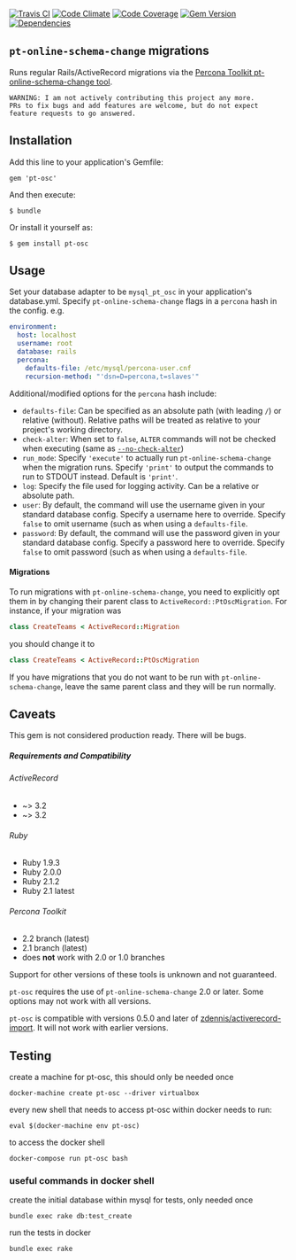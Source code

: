 [![Travis CI](https://img.shields.io/travis/steverice/pt-osc.svg)](https://travis-ci.org/steverice/pt-osc)
[![Code Climate](https://img.shields.io/codeclimate/github/steverice/pt-osc.svg)](https://codeclimate.com/github/steverice/pt-osc)
[![Code Coverage](https://img.shields.io/codeclimate/coverage/github/steverice/pt-osc.svg)](https://codeclimate.com/github/steverice/pt-osc)
[![Gem Version](https://img.shields.io/gem/v/pt-osc.svg)](http://badge.fury.io/rb/pt-osc)
[![Dependencies](https://img.shields.io/gemnasium/steverice/pt-osc.svg)](https://gemnasium.com/steverice/pt-osc)

## `pt-online-schema-change` migrations

Runs regular Rails/ActiveRecord migrations via the [Percona Toolkit pt-online-schema-change tool](http://www.percona.com/doc/percona-toolkit/2.1/pt-online-schema-change.html).

    WARNING: I am not actively contributing this project any more.
    PRs to fix bugs and add features are welcome, but do not expect feature requests to go answered.

## Installation

Add this line to your application's Gemfile:

    gem 'pt-osc'

And then execute:

    $ bundle

Or install it yourself as:

    $ gem install pt-osc

## Usage

Set your database adapter to be `mysql_pt_osc` in your application's database.yml.
Specify `pt-online-schema-change` flags in a `percona` hash in the config.
e.g.
```yaml
environment:
  host: localhost
  username: root
  database: rails
  percona:
    defaults-file: /etc/mysql/percona-user.cnf
    recursion-method: "'dsn=D=percona,t=slaves'"
```

Additional/modified options for the `percona` hash include:
  - `defaults-file`: Can be specified as an absolute path (with leading `/`) or relative (without). Relative paths will be treated as relative to your project's working directory.
  - `check-alter`: When set to `false`, `ALTER` commands will not be checked when executing (same as [`--no-check-alter`](http://www.percona.com/doc/percona-toolkit/2.1/pt-online-schema-change.html#cmdoption-pt-online-schema-change--%5Bno%5Dcheck-alter))
  - `run_mode`: Specify `'execute'` to actually run `pt-online-schema-change` when the migration runs. Specify `'print'` to output the commands to run to STDOUT instead. Default is `'print'`.
  - `log`: Specify the file used for logging activity. Can be a relative or absolute path.
  - `user`: By default, the command will use the username given in your standard database config. Specify a username here to override. Specify `false` to omit username (such as when using a `defaults-file`.
  - `password`: By default, the command will use the password given in your standard database config. Specify a password here to override. Specify `false` to omit password (such as when using a `defaults-file`.

#### Migrations

To run migrations with `pt-online-schema-change`, you need to explicitly opt them in by changing their parent class to `ActiveRecord::PtOscMigration`. For instance, if your migration was
```ruby
class CreateTeams < ActiveRecord::Migration
```
you should change it to
```ruby
class CreateTeams < ActiveRecord::PtOscMigration
```
If you have migrations that you do not want to be run with `pt-online-schema-change`, leave the same parent class and they will be run normally.

## Caveats

This gem is not considered production ready. There will be bugs.

##### Requirements and Compatibility

###### ActiveRecord
- ~> 3.2
- ~> 3.2


###### Ruby
- Ruby 1.9.3
- Ruby 2.0.0
- Ruby 2.1.2
- Ruby 2.1 latest

###### Percona Toolkit
- 2.2 branch (latest)
- 2.1 branch (latest)
- does **not** work with 2.0 or 1.0 branches

Support for other versions of these tools is unknown and not guaranteed.

`pt-osc` requires the use of `pt-online-schema-change` 2.0 or later. Some options may not work with all versions.

`pt-osc` is compatible with versions 0.5.0 and later of [zdennis/activerecord-import](https://github.com/zdennis/activerecord-import). It will not work with earlier versions.

## Testing

create a machine for pt-osc, this should only be needed once

```
docker-machine create pt-osc --driver virtualbox
```

every new shell that needs to access pt-osc within docker needs to run:

```
eval $(docker-machine env pt-osc)
```

to access the docker shell

```
docker-compose run pt-osc bash
```

### useful commands in docker shell

create the initial database within mysql for tests, only needed once

```
bundle exec rake db:test_create
```

run the tests in docker

```
bundle exec rake
```
